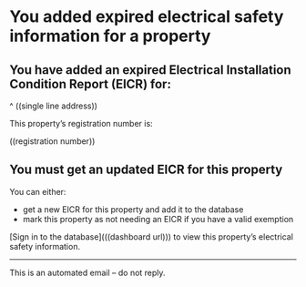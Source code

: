 # You added expired electrical safety information for a property
## You have added an expired Electrical Installation Condition Report (EICR) for:
^ ((single line address))

This property’s registration number is:

((registration number))

## You must get an updated EICR for this property

You can either:

* get a new EICR for this property and add it to the database
* mark this property as not needing an EICR if you have a valid exemption

[Sign in to the database](((dashboard url))) to view this property’s electrical safety information.

---
This is an automated email – do not reply.